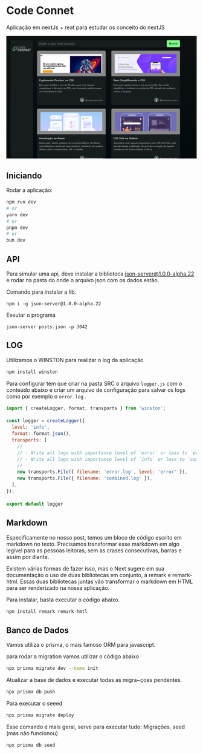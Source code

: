 # Code Connet
Aplicação em nextJs + reat para estudar os conceito do nextJS

![Descrição da imagem](./docs/index-app.png)

## Iniciando

Rodar a aplicação:

```bash
npm run dev
# or
yarn dev
# or
pnpm dev
# or
bun dev
```
## API
Para simular uma api, deve instalar a biblioteca json-server@1.0.0-alpha.22 e rodar na pasta do onde o arquivo json com os dados estão.

Comando para instalar a lib.
```bah
npm i -g json-server@1.0.0-alpha.22
```

Exeutar o programa
```bah
json-server posts.json -p 3042
```

## LOG
Utilizamos o WINSTON para realizar o log da aplicação 
```bash
npm install winston
```

Para configurar tem que criar na pasta SRC o arquivo ```logger.js``` com o conteúdo abaixo e criar um arquivo de configuração para salvar os logs como por exemplo o ```error.log``` . 


```javascript
import { createLogger, format, transports } from 'winston';

const logger = createLogger({
  level: 'info',
  format: format.json(),
  transports: [
    //
    // - Write all logs with importance level of `error` or less to `error.log`
    // - Write all logs with importance level of `info` or less to `combined.log`
    //
    new transports.File({ filename: 'error.log', level: 'error' }),
    new transports.File({ filename: 'combined.log' }),
  ],
});

export default logger
```

## Markdown

Especificamente no nosso post, temos um bloco de código escrito em markdown no texto. Precisamos transformar esse markdown em algo legível para as pessoas leitoras, sem as crases consecutivas, barras e assim por diante.

Existem várias formas de fazer isso, mas o Next sugere em sua documentação o uso de duas bibliotecas em conjunto, a remark e remark-html. Essas duas bibliotecas juntas vão transformar o markdown em HTML para ser renderizado na nossa aplicação.

Para instalar, basta executar o código abaixo.

```bash
npm install remark remark-hmtl
```
## Banco de Dados

Vamos utiliza o prisma, o mais famoso ORM para javascript.

para rodar a migration vamos utilizar o código abaixo

```bash
npx prisma migrate dev --name init
```

Atualizar a base de dados e executar todas as migra~çoes pendentes.

```bash
npx prisma db push
```

Para executar o seeed

```bash
npx prisma migrate deploy
```

Esse comando é mais geral, serve para executar tudo: Migrações, seed (mas não funcionou)

```bash
npx prisma db seed
```

